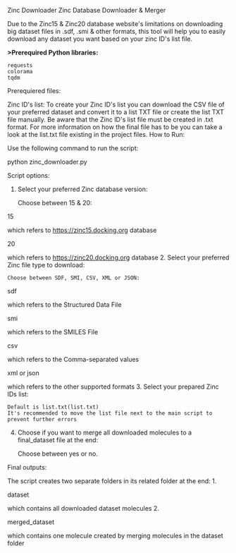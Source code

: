 Zinc Downloader
Zinc Database Downloader & Merger

Due to the Zinc15 & Zinc20 database website's limitations on downloading big dataset files in .sdf, .smi & other formats, this tool will help you to easily download any dataset you want based on your zinc ID's list file.

**>Prerequired Python libraries:**

    requests
    colorama
    tqdm

Prerequiered files:

Zinc ID's list:
To create your Zinc ID's list you can download the CSV file of your preferred dataset and convert it to a list TXT file or create the list TXT file manually. Be aware that the Zinc ID's list file must be created in .txt format. For more information on how the final file has to be you can take a look at the list.txt file existing in the project files.
How to Run:

Use the following command to run the script:

python zinc_downloader.py

Script options:
1. Select your preferred Zinc database version:

    Choose between 15 & 20:

15

which refers to https://zinc15.docking.org database

20

which refers to https://zinc20.docking.org database
2. Select your preferred Zinc file type to download:

    Choose between SDF, SMI, CSV, XML or JSON:

sdf

which refers to the Structured Data File

smi

which refers to the SMILES File

csv

which refers to the Comma-separated values

xml or json

which refers to the other supported formats
3. Select your prepared Zinc IDs list:

    Default is list.txt(list.txt)
    It's recommended to move the list file next to the main script to prevent further errors

4. Choose if you want to merge all downloaded molecules to a final_dataset file at the end:

    Choose between yes or no.

Final outputs:

The script creates two separate folders in its related folder at the end:
1.

dataset

which contains all downloaded dataset molecules
2.

merged_dataset

which contains one molecule created by merging molecules in the dataset folder
